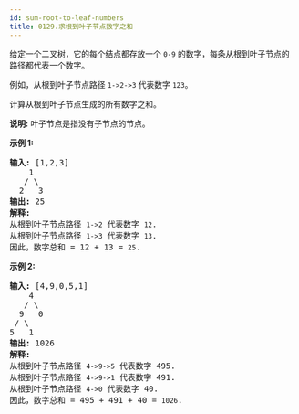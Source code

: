 ```yaml
---
id: sum-root-to-leaf-numbers
title: 0129.求根到叶子节点数字之和
---
```

给定一个二叉树，它的每个结点都存放一个 <code>0-9</code> 的数字，每条从根到叶子节点的路径都代表一个数字。

例如，从根到叶子节点路径 <code>1-&gt;2-&gt;3</code> 代表数字 <code>123</code>。

计算从根到叶子节点生成的所有数字之和。

**说明:** 叶子节点是指没有子节点的节点。

**示例 1:**


<pre><strong>输入:</strong> [1,2,3]<br/>    1<br/>   / \<br/>  2   3<br/><strong>输出:</strong> 25<br/><strong>解释:</strong><br/>从根到叶子节点路径 <code>1-&gt;2</code> 代表数字 <code>12</code>.<br/>从根到叶子节点路径 <code>1-&gt;3</code> 代表数字 <code>13</code>.<br/>因此，数字总和 = 12 + 13 = <code>25</code>.</pre>

**示例 2:**


<pre><strong>输入:</strong> [4,9,0,5,1]<br/>    4<br/>   / \<br/>  9   0<br/> / \<br/>5   1<br/><strong>输出:</strong> 1026<br/><strong>解释:</strong><br/>从根到叶子节点路径 <code>4-&gt;9-&gt;5</code> 代表数字 495.<br/>从根到叶子节点路径 <code>4-&gt;9-&gt;1</code> 代表数字 491.<br/>从根到叶子节点路径 <code>4-&gt;0</code> 代表数字 40.<br/>因此，数字总和 = 495 + 491 + 40 = <code>1026</code>.</pre>

